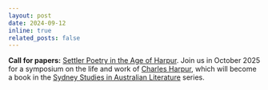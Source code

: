 ```yaml
---
layout: post
date: 2024-09-12
inline: true
related_posts: false
---
```


**Call for papers:** [Settler Poetry in the Age of Harpur](https://drive.google.com/file/d/16d60HiLJhqs-SBVmzYNULrdnq2MKh1aL/view?usp=drive_link). Join us in October 2025 for a symposium on the life and work of [Charles Harpur](http://charles-harpur.org/), which will become a book in the [Sydney Studies in Australian Literature](https://sydneyuniversitypress.com/collections/series-sydney-studies-in-australian-literature) series.